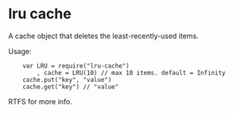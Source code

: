 # lru cache

A cache object that deletes the least-recently-used items.

Usage:

		var LRU = require("lru-cache")
			, cache = LRU(10) // max 10 items. default = Infinity
		cache.put("key", "value")
		cache.get("key") // "value"

RTFS for more info.